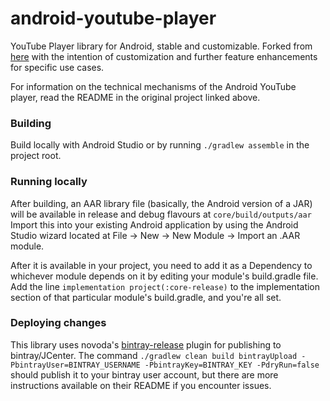 # android-youtube-player
YouTube Player library for Android, stable and customizable.
Forked from [here](https://github.com/PierfrancescoSoffritti/android-youtube-player) with the intention of customization and further feature enhancements for specific use cases.

For information on the technical mechanisms of the Android YouTube player, read the README in the original project linked above.

### Building
Build locally with Android Studio or by running `./gradlew assemble` in the project root.

### Running locally
After building, an AAR library file (basically, the Android version of a JAR) will be available in release and debug flavours at `core/build/outputs/aar`
Import this into your existing Android application by using the Android Studio wizard located at File -> New -> New Module -> Import an .AAR module. 

After it is available in your project, you need to add it as a Dependency to whichever module depends on it by editing your module's build.gradle file.
Add the line `implementation project(:core-release)` to the implementation section of that particular module's build.gradle, and you're all set. 

### Deploying changes
This library uses novoda's [bintray-release](https://github.com/novoda/bintray-release) plugin for publishing to bintray/JCenter.
The command `./gradlew clean build bintrayUpload -PbintrayUser=BINTRAY_USERNAME -PbintrayKey=BINTRAY_KEY -PdryRun=false` should publish it to your bintray user account, but there are more instructions available on their README if you encounter issues.
